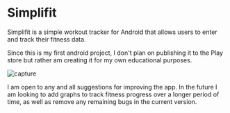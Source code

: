 # Simplifit

Simplifit is a simple workout tracker for Android that allows users to enter and track their fitness data.

Since this is my first android project, I don't plan on publishing it to the Play store but rather am creating it for my own educational purposes.

![capture](https://user-images.githubusercontent.com/30847252/45656791-f4436980-baac-11e8-94b2-c6d9b218039b.PNG)

I am open to any and all suggestions for improving the app.
In the future I am looking to add graphs to track fitness progress over a longer period of time, as well as remove any remaining bugs in the current version.
